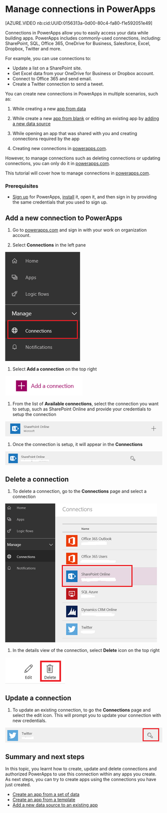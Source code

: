 <properties
    pageTitle="Manage connections in PowerApps | Microsoft PowerApps"
    description="Add or manage connections to SharePoint, SQL, OneDrive for Business, Salesforce, Office 365, OneDrive, DropBox, Twitter, Google Drive and more in PowerApps"
    services=""
    suite="powerapps"
    documentationCenter="na"
    authors="archnair"
    manager="darshand"
    editor=""
    tags=""/>

<tags
   ms.service="powerapps"
   ms.devlang="na"
   ms.topic="article"
   ms.tgt_pltfrm="na"
   ms.workload="na"
   ms.date="04/13/2016"
   ms.author="archanan"/>

# Manage connections in PowerApps

[AZURE.VIDEO nb:cid:UUID:0156313a-0d00-80c4-fa80-f1e592051e49]

Connections in PowerApps allow you to easily access your data while building apps. PowerApps includes commonly-used connections, including: SharePoint, SQL, Office 365, OneDrive for Business, Salesforce, Excel, Dropbox, Twitter and more.

For example, you can use connections to:

- Update a list on a SharePoint site.
- Get Excel data from your OneDrive for Business or Dropbox account.
- Connect to Office 365 and send email.
- Create a Twitter connection to send a tweet.

You can create new connections in PowerApps in multiple scenarios, such as:

1. While creating a new [app from data](get-started-create-from-data.md)

1. While create a new [app from blank](get-started-create-from-blank.md) or editing an existing app by [adding a new data source](add-data-connection.md)

1. While opening an app that was shared with you and creating connections required by the app

1. Creating new connections in [powerapps.com](https://web.powerapps.com).

However, to manage connections such as deleting connections or updating connections, you can only do it in [powerapps.com](https://web.powerapps.com).

This tutorial will cover how to manage connections in [powerapps.com](https://web.powerapps.com).

### Prerequisites
- [Sign up](signup-for-powerapps.md) for PowerApps, [install](http://aka.ms/powerappsinstall) it, open it, and then sign in by providing the same credentials that you used to sign up.

## Add a new connection to PowerApps

1. Go to [powerapps.com](https://web.powerapps.com) and sign in with your work on organization account.

1. Select **Connections** in the left pane

  ![Connections Manage](./media/add-manage-connections/manage-connections.png)

1. Select **Add a connection** on the top right

  ![Add a connection](./media/add-manage-connections/add-new-connections.png)

1. From the list of **Available connections**, select the connection you want to setup, such as SharePoint Online and provide your credentials to setup the connection

  ![SharePoint Connector](./media/add-manage-connections/sharepointapi.png)

1. Once the connection is setup, it will appear in the **Connections**

 ![SharePoint Connection](./media/add-manage-connections/sharepointconnection.png)

## Delete a connection

1. To delete a connection, go to the **Connections** page and select a connection

  ![Connections Manage](./media/add-manage-connections/connection-list.png)

1. In the details view of the connection, select **Delete** icon on the top right

  ![Connections Manage](./media/add-manage-connections/deleteicon.png)

## Update a connection

1. To update an existing connection, to go the **Connections** page and  select the edit icon. This will prompt you to update your connection with new credentials.

  ![Connections Manage](./media/add-manage-connections/editicon.png)


## Summary and next steps
In this topic, you learnt how to create, update and delete connections and authorized PowerApps to use this connection within any apps you create. As next steps, you can try to create apps using the connections you have just created.

- [Create an app from a set of data](get-started-create-from-data.md)
- [Create an app from a template](get-started-test-drive.md)
- [Add a new data source to an existing app](add-data-connection.md)
